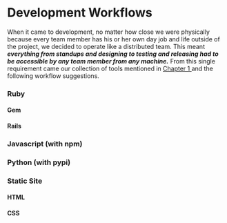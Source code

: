 # Development Workflows

When it came to development, no matter how close we were physically because every team member has his or her own day job and life outside of the project, we decided to operate like a distributed team. This meant _**everything from standups and designing to testing and releasing had to be accessible by any team member from any machine.**_ From this single requirement came our collection of tools mentioned in [Chapter 1 ](/chapter1.md)and the following workflow suggestions.



### Ruby

#### Gem

#### Rails

### Javascript \(with npm\)

### Python \(with pypi\)

### Static Site

#### HTML

#### CSS



